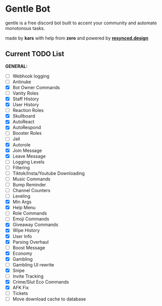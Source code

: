 # Gentle Bot

gentle is a free discord bot built to accent your community and automate monotonous tasks.

made by **kars** with help from **zero** and powered by [**resynced.design**](https://resynced.design)

## Current TODO List

**GENERAL:**

-   [ ] Webhook logging
-   [ ] Antinuke
-   [x] Bot Owner Commands
-   [ ] Vanity Roles
-   [x] Staff History
-   [x] User History
-   [ ] Reaction Roles
-   [x] Skullboard
-   [x] AutoReact
-   [x] AutoRespond
-   [ ] Booster Roles
-   [ ] Jail
-   [x] Autorole
-   [x] Join Message
-   [x] Leave Message
-   [ ] Logging Levels
-   [ ] Filtering
-   [ ] Tiktok/Insta/Youtube Downloading
-   [ ] Music Commands
-   [ ] Bump Reminder
-   [ ] Channel Counters
-   [ ] Leveling
-   [x] Min Args
-   [x] Help Menu
-   [ ] Role Commands
-   [ ] Emoji Commands
-   [x] Giveaway Commands
-   [x] Wipe History
-   [x] User Info
-   [x] Parsing Overhaul
-   [ ] Boost Message
-   [x] Economy
-   [x] Gambling
-   [ ] Gambling UI rewrite
-   [x] Snipe
-   [ ] Invite Tracking
-   [x] Crime/Slut Eco Commands
-   [x] AFK Fix
-   [ ] Tickets
-   [ ] Move download cache to database
